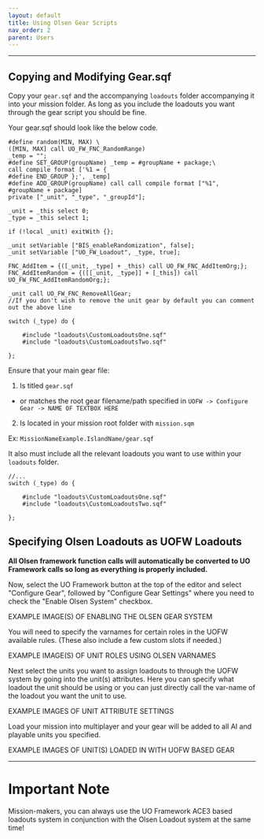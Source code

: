 ```yaml
---
layout: default
title: Using Olsen Gear Scripts
nav_order: 2
parent: Users
---
```


---

<!-- EXAMPLE/TUTORIAL VIDEO FOR THIS PAGE -->

<!-- Should video be at the top or the bottom of the page(s) ? -->

<!-- # Olsen Gear Scripts via the UO Framework -->

## Copying and Modifying Gear.sqf

Copy your ``gear.sqf`` and the accompanying ``loadouts`` folder accompanying it into your mission folder. As long as you include the loadouts you want through the gear script you should be fine.

Your gear.sqf should look like the below code.

```
#define random(MIN, MAX) \
([MIN, MAX] call UO_FW_FNC_RandomRange)
_temp = "";
#define SET_GROUP(groupName) _temp = #groupName + package;\
call compile format ['%1 = {
#define END_GROUP };', _temp]
#define ADD_GROUP(groupName) call call compile format ["%1", #groupName + package]
private ["_unit", "_type", "_groupId"];

_unit = _this select 0;
_type = _this select 1;

if (!local _unit) exitWith {};

_unit setVariable ["BIS_enableRandomization", false];
_unit setVariable ["UO_FW_Loadout", _type, true];

FNC_AddItem = {([_unit, _type] + _this) call UO_FW_FNC_AddItemOrg;};
FNC_AddItemRandom = {([[_unit, _type]] + [_this]) call UO_FW_FNC_AddItemRandomOrg;};

_unit call UO_FW_FNC_RemoveAllGear;
//If you don't wish to remove the unit gear by default you can comment out the above line

switch (_type) do {

	#include "loadouts\CustomLoadoutsOne.sqf"
	#include "loadouts\CustomLoadoutsTwo.sqf"

};
```

Ensure that your main gear file:
1. Is titled ``gear.sqf``
 - or matches the root gear filename/path specified in ``UOFW -> Configure Gear -> NAME OF TEXTBOX HERE``
2. Is located in your mission root folder with ``mission.sqm``

Ex: ``MissionNameExample.IslandName/gear.sqf``

It also must include all the relevant loadouts you want to use within your ``loadouts`` folder.

```
//...
switch (_type) do {

	#include "loadouts\CustomLoadoutsOne.sqf"
	#include "loadouts\CustomLoadoutsTwo.sqf"

};
```

## Specifying Olsen Loadouts as UOFW Loadouts

**All Olsen framework function calls will automatically be converted to UO Framework calls so long as everything is properly included.**

Now, select the UO Framework button at the top of the editor and select "Configure Gear", followed by "Configure Gear Settings" where you need to check the "Enable Olsen System" checkbox.

EXAMPLE IMAGE(S) OF ENABLING THE OLSEN GEAR SYSTEM

You will need to specify the varnames for certain roles in the UOFW available rules. (These also include a few custom slots if needed.)

EXAMPLE IMAGE(S) OF UNIT ROLES USING OLSEN VARNAMES

Next select the units you want to assign loadouts to through the UOFW system by going into the unit(s) attributes. Here you can specify what loadout the unit should be using or you can just directly call the var-name of the loadout you want the unit to use.

EXAMPLE IMAGES OF UNIT ATTRIBUTE SETTINGS

Load your mission into multiplayer and your gear will be added to all AI and playable units you specified.

EXAMPLE IMAGES OF UNIT(S) LOADED IN WITH UOFW BASED GEAR

---

# Important Note
Mission-makers, you can always use the UO Framework ACE3 based loadouts system in conjunction with the Olsen Loadout system at the same time!
